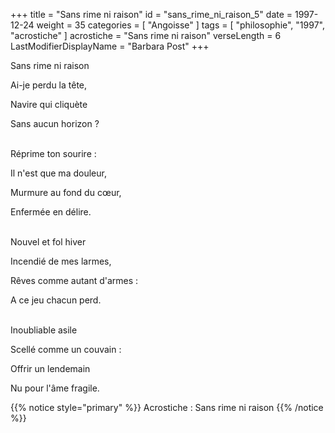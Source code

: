 +++
title = "Sans rime ni raison"
id = "sans_rime_ni_raison_5"
date = 1997-12-24
weight = 35
categories = [ "Angoisse" ]
tags = [ "philosophie", "1997", "acrostiche" ]
acrostiche = "Sans rime ni raison"
verseLength = 6
LastModifierDisplayName = "Barbara Post"
+++

Sans rime ni raison

Ai-je perdu la tête,

Navire qui cliquète

Sans aucun horizon ?

 \
Réprime ton sourire :

Il n'est que ma douleur,

Murmure au fond du cœur,

Enfermée en délire.

 \
Nouvel et fol hiver

Incendié de mes larmes,

Rêves comme autant d'armes :

A ce jeu chacun perd.

 \
Inoubliable asile

Scellé comme un couvain :

Offrir un lendemain

Nu pour l'âme fragile.

{{% notice style="primary" %}}
Acrostiche : Sans rime ni raison
{{% /notice %}}
